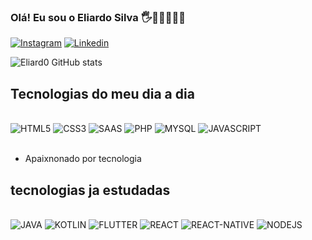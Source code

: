 ### Olá! Eu sou o Eliardo Silva 🖐️🤙🤖🚀🚀🚀

[![Instagram](https://img.shields.io/badge/Instagram-E4405F?style=for-the-badge&logo=instagram&logoColor=white)](https://www.instagram.com/eliardo_venancio/)
[![Linkedin](https://img.shields.io/badge/LinkedIn-0077B5?style=for-the-badge&logo=linkedin&logoColor=white)](https://www.linkedin.com/in/eliardo-silva-6b8541187/)

![Eliard0 GitHub stats](https://github-readme-stats.vercel.app/api?username=Eliard0&show_icons=true&theme=dracula)


## Tecnologias do meu dia a dia

<div style="display: inline_block"><br/>
    <img alt="HTML5"src="https://img.shields.io/badge/HTML5-E34F26?style=for-the-badge&logo=html5&logoColor=white" />
    <img alt="CSS3"src="https://img.shields.io/badge/CSS3-1572B6?style=for-the-badge&logo=css3&logoColor=white"/> 
    <img alt="SAAS"src="https://img.shields.io/badge/Sass-CC6699?style=for-the-badge&logo=sass&logoColor=white"/>
    <img alt="PHP"src="https://img.shields.io/badge/PHP-777BB4?style=for-the-badge&logo=php&logoColor=white"/>
    <img alt="MYSQL"src="https://img.shields.io/badge/MySQL-00000F?style=for-the-badge&logo=mysql&logoColor=white"/>
    <img alt="JAVASCRIPT"src="https://img.shields.io/badge/JavaScript-F7DF1E?style=for-the-badge&logo=javascript&logoColor=black"/>
    
</div><br/>

* Apaixnonado por tecnologia

## tecnologias ja estudadas
<div style="display: inline_block"><br/>
    <img alt="JAVA"src="https://img.shields.io/badge/Java-ED8B00?style=for-the-badge&logo=java&logoColor=white"/>
    <img alt="KOTLIN"src="https://img.shields.io/badge/Kotlin-0095D5?&style=for-the-badge&logo=kotlin&logoColor=white"/>
    <img alt="FLUTTER"src="https://img.shields.io/badge/Flutter-02569B?style=for-the-badge&logo=flutter&logoColor=white"/>
    <img alt="REACT"src="https://img.shields.io/badge/React-20232A?style=for-the-badge&logo=react&logoColor=61DAFB"/>
    <img alt="REACT-NATIVE"src="https://img.shields.io/badge/React_Native-20232A?style=for-the-badge&logo=react&logoColor=61DAFB"/>
    <img alt="NODEJS"src="https://img.shields.io/badge/Node.js-43853D?style=for-the-badge&logo=node.js&logoColor=white"/>
    
</div><br/>


